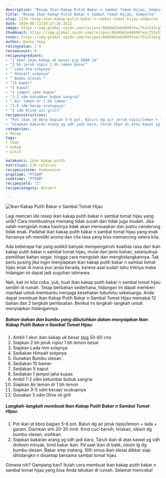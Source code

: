 ```yaml
---
description: "Resep Ikan Kakap Putih Bakar n Sambal Tomat Hijau, Sempurna"
title: "Resep Ikan Kakap Putih Bakar n Sambal Tomat Hijau, Sempurna"
slug: 1334-resep-ikan-kakap-putih-bakar-n-sambal-tomat-hijau-sempurna
date: 2020-08-11T19:27:26.351Z
image: https://img-global.cpcdn.com/recipes/8bb6b63e6db997ea/751x532cq70/ikan-kakap-putih-bakar-n-sambal-tomat-hijau-foto-resep-utama.jpg
thumbnail: https://img-global.cpcdn.com/recipes/8bb6b63e6db997ea/751x532cq70/ikan-kakap-putih-bakar-n-sambal-tomat-hijau-foto-resep-utama.jpg
cover: https://img-global.cpcdn.com/recipes/8bb6b63e6db997ea/751x532cq70/ikan-kakap-putih-bakar-n-sambal-tomat-hijau-foto-resep-utama.jpg
author: Danny Vega
ratingvalue: 3.9
reviewcount: 9
recipeingredient:
- "1 ekor ikan kakap uk besar pjg 5060 cm"
- "2 bh jeruk nipis 1 bh lemon besar"
- " Lada htm sckpnya"
- " Himsalt sckpnya"
- " Bumbu olesan "
- "15 bamer"
- "5 baput"
- "1 jempol jahe kupas"
- "1-2 sdm ketumbar bubuk sangrai"
- " Air lemon dr 1 bh lemon"
- "3-5 sdm kecap scukupnya"
- "3 sdm Olive oil grill"
recipeinstructions:
- "Pot ikan jd bbrp bagian 5-6 pot. Baluri dg air jeruk nipis/lemon + lada + garam. Diamkan slm 20-30 mnit. Kmd cuci bersih, tiriskan, olesin dg bumbu olesan, sisihkan."
- "Siapkan bakaran arang yg sdh jadi bara, Taruh ikan di atas kawat yg sdh diolesin minyak, kmd bakar ikan. Pd saat ikan di balik, olesin lg dg bumbu olesan. Bakar smp matang. Stlh smua ikan slesai dibkar siap dihidangkn n disantap bersama sambal tomat hijau."
categories:
- Resep
tags:
- ikan
- kakap
- putih

katakunci: ikan kakap putih 
nutrition: 170 calories
recipecuisine: Indonesian
preptime: "PT26M"
cooktime: "PT58M"
recipeyield: "2"
recipecategory: Dessert

---
```



![Ikan Kakap Putih Bakar n Sambal Tomat Hijau](https://img-global.cpcdn.com/recipes/8bb6b63e6db997ea/751x532cq70/ikan-kakap-putih-bakar-n-sambal-tomat-hijau-foto-resep-utama.jpg)

Lagi mencari ide resep ikan kakap putih bakar n sambal tomat hijau yang unik? Cara membuatnya memang tidak susah dan tidak juga mudah. Jika salah mengolah maka hasilnya tidak akan memuaskan dan justru cenderung tidak enak. Padahal ikan kakap putih bakar n sambal tomat hijau yang enak harusnya sih memiliki aroma dan cita rasa yang bisa memancing selera kita.

Ada beberapa hal yang sedikit banyak mempengaruhi kualitas rasa dari ikan kakap putih bakar n sambal tomat hijau, mulai dari jenis bahan, selanjutnya pemilihan bahan segar, hingga cara mengolah dan menghidangkannya. Tak perlu pusing jika ingin menyiapkan ikan kakap putih bakar n sambal tomat hijau enak di mana pun anda berada, karena asal sudah tahu triknya maka hidangan ini dapat jadi suguhan istimewa.




Nah, kali ini kita coba, yuk, buat ikan kakap putih bakar n sambal tomat hijau sendiri di rumah. Tetap berbahan sederhana, hidangan ini dapat memberi manfaat untuk membantu menjaga kesehatan tubuhmu sekeluarga. Anda dapat membuat Ikan Kakap Putih Bakar n Sambal Tomat Hijau memakai 12 bahan dan 2 langkah pembuatan. Berikut ini langkah-langkah untuk menyiapkan hidangannya.

<!--inarticleads1-->

##### Bahan-bahan dan bumbu yang dibutuhkan dalam menyiapkan Ikan Kakap Putih Bakar n Sambal Tomat Hijau:

1. Ambil 1 ekor ikan kakap uk besar (pjg 50-60 cm)
1. Siapkan 2 bh jeruk nipis/ 1 bh lemon besar
1. Siapkan  Lada htm sckpnya
1. Sediakan  Himsalt sckpnya
1. Gunakan  Bumbu olesan :
1. Sediakan 15 bamer
1. Sediakan 5 baput
1. Sediakan 1 jempol jahe kupas
1. Ambil 1-2 sdm ketumbar bubuk sangrai
1. Siapkan  Air lemon dr 1 bh lemon
1. Siapkan 3-5 sdm kecap/ scukupnya
1. Gunakan 3 sdm Olive oil grill




<!--inarticleads2-->

##### Langkah-langkah membuat Ikan Kakap Putih Bakar n Sambal Tomat Hijau:

1. Pot ikan jd bbrp bagian 5-6 pot. Baluri dg air jeruk nipis/lemon + lada + garam. Diamkan slm 20-30 mnit. Kmd cuci bersih, tiriskan, olesin dg bumbu olesan, sisihkan.
1. Siapkan bakaran arang yg sdh jadi bara, Taruh ikan di atas kawat yg sdh diolesin minyak, kmd bakar ikan. Pd saat ikan di balik, olesin lg dg bumbu olesan. Bakar smp matang. Stlh smua ikan slesai dibkar siap dihidangkn n disantap bersama sambal tomat hijau.




Gimana nih? Gampang kan? Itulah cara membuat ikan kakap putih bakar n sambal tomat hijau yang bisa Anda lakukan di rumah. Selamat mencoba!
